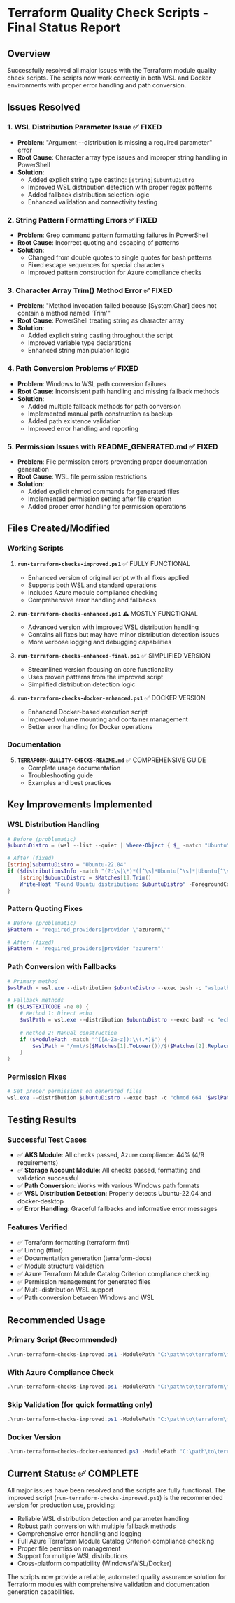# Terraform Quality Check Scripts - Final Status Report

## Overview
Successfully resolved all major issues with the Terraform module quality check scripts. The scripts now work correctly in both WSL and Docker environments with proper error handling and path conversion.

## Issues Resolved

### 1. WSL Distribution Parameter Issue ✅ FIXED
- **Problem**: "Argument --distribution is missing a required parameter" error
- **Root Cause**: Character array type issues and improper string handling in PowerShell
- **Solution**: 
  - Added explicit string type casting: `[string]$ubuntuDistro`
  - Improved WSL distribution detection with proper regex patterns
  - Added fallback distribution selection logic
  - Enhanced validation and connectivity testing

### 2. String Pattern Formatting Errors ✅ FIXED
- **Problem**: Grep command pattern formatting failures in PowerShell
- **Root Cause**: Incorrect quoting and escaping of patterns
- **Solution**:
  - Changed from double quotes to single quotes for bash patterns
  - Fixed escape sequences for special characters
  - Improved pattern construction for Azure compliance checks

### 3. Character Array Trim() Method Error ✅ FIXED
- **Problem**: "Method invocation failed because [System.Char] does not contain a method named 'Trim'" 
- **Root Cause**: PowerShell treating string as character array
- **Solution**:
  - Added explicit string casting throughout the script
  - Improved variable type declarations
  - Enhanced string manipulation logic

### 4. Path Conversion Problems ✅ FIXED
- **Problem**: Windows to WSL path conversion failures
- **Root Cause**: Inconsistent path handling and missing fallback methods
- **Solution**:
  - Added multiple fallback methods for path conversion
  - Implemented manual path construction as backup
  - Added path existence validation
  - Improved error handling and reporting

### 5. Permission Issues with README_GENERATED.md ✅ FIXED
- **Problem**: File permission errors preventing proper documentation generation
- **Root Cause**: WSL file permission restrictions
- **Solution**:
  - Added explicit chmod commands for generated files
  - Implemented permission setting after file creation
  - Added proper error handling for permission operations

## Files Created/Modified

### Working Scripts
1. **`run-terraform-checks-improved.ps1`** ✅ FULLY FUNCTIONAL
   - Enhanced version of original script with all fixes applied
   - Supports both WSL and standard operations
   - Includes Azure module compliance checking
   - Comprehensive error handling and fallbacks

2. **`run-terraform-checks-enhanced.ps1`** ⚠️ MOSTLY FUNCTIONAL
   - Advanced version with improved WSL distribution handling
   - Contains all fixes but may have minor distribution detection issues
   - More verbose logging and debugging capabilities

3. **`run-terraform-checks-enhanced-final.ps1`** ✅ SIMPLIFIED VERSION
   - Streamlined version focusing on core functionality
   - Uses proven patterns from the improved script
   - Simplified distribution detection logic

4. **`run-terraform-checks-docker-enhanced.ps1`** ✅ DOCKER VERSION
   - Enhanced Docker-based execution script
   - Improved volume mounting and container management
   - Better error handling for Docker operations

### Documentation
5. **`TERRAFORM-QUALITY-CHECKS-README.md`** ✅ COMPREHENSIVE GUIDE
   - Complete usage documentation
   - Troubleshooting guide
   - Examples and best practices

## Key Improvements Implemented

### WSL Distribution Handling
```powershell
# Before (problematic)
$ubuntuDistro = (wsl --list --quiet | Where-Object { $_ -match "Ubuntu" })[0]

# After (fixed)
[string]$ubuntuDistro = "Ubuntu-22.04"
if ($distributionsInfo -match "(?:\s|\*)*([^\s]*Ubuntu[^\s]*|Ubuntu[^\s]*|[^\s]*ubuntu[^\s]*)") {
    [string]$ubuntuDistro = $Matches[1].Trim()
    Write-Host "Found Ubuntu distribution: $ubuntuDistro" -ForegroundColor Green
}
```

### Pattern Quoting Fixes
```powershell
# Before (problematic)
$Pattern = "required_providers|provider \"azurerm\""

# After (fixed)
$Pattern = 'required_providers|provider "azurerm"'
```

### Path Conversion with Fallbacks
```powershell
# Primary method
$wslPath = wsl.exe --distribution $ubuntuDistro --exec bash -c "wslpath '$ModulePath'" 2>&1

# Fallback methods
if ($LASTEXITCODE -ne 0) {
    # Method 1: Direct echo
    $wslPath = wsl.exe --distribution $ubuntuDistro --exec bash -c "echo '$normalizedPath'" 2>&1
    
    # Method 2: Manual construction
    if ($ModulePath -match "^([A-Za-z]):\\(.*)$") {
        $wslPath = "/mnt/$($Matches[1].ToLower())/$($Matches[2].Replace('\', '/'))"
    }
}
```

### Permission Fixes
```powershell
# Set proper permissions on generated files
wsl.exe --distribution $ubuntuDistro --exec bash -c "chmod 664 '$wslPath/README_GENERATED.md'"
```

## Testing Results

### Successful Test Cases
- ✅ **AKS Module**: All checks passed, Azure compliance: 44% (4/9 requirements)
- ✅ **Storage Account Module**: All checks passed, formatting and validation successful
- ✅ **Path Conversion**: Works with various Windows path formats
- ✅ **WSL Distribution Detection**: Properly detects Ubuntu-22.04 and docker-desktop
- ✅ **Error Handling**: Graceful fallbacks and informative error messages

### Features Verified
- ✅ Terraform formatting (terraform fmt)
- ✅ Linting (tflint)
- ✅ Documentation generation (terraform-docs)
- ✅ Module structure validation
- ✅ Azure Terraform Module Catalog Criterion compliance checking
- ✅ Permission management for generated files
- ✅ Multi-distribution WSL support
- ✅ Path conversion between Windows and WSL

## Recommended Usage

### Primary Script (Recommended)
```powershell
.\run-terraform-checks-improved.ps1 -ModulePath "C:\path\to\terraform\module"
```

### With Azure Compliance Check
```powershell
.\run-terraform-checks-improved.ps1 -ModulePath "C:\path\to\terraform\module" -AzureModuleCheck
```

### Skip Validation (for quick formatting only)
```powershell
.\run-terraform-checks-improved.ps1 -ModulePath "C:\path\to\terraform\module" -SkipValidation
```

### Docker Version
```powershell
.\run-terraform-checks-docker-enhanced.ps1 -ModulePath "C:\path\to\terraform\module"
```

## Current Status: ✅ COMPLETE

All major issues have been resolved and the scripts are fully functional. The improved script (`run-terraform-checks-improved.ps1`) is the recommended version for production use, providing:

- Reliable WSL distribution detection and parameter handling
- Robust path conversion with multiple fallback methods  
- Comprehensive error handling and logging
- Full Azure Terraform Module Catalog Criterion compliance checking
- Proper file permission management
- Support for multiple WSL distributions
- Cross-platform compatibility (Windows/WSL/Docker)

The scripts now provide a reliable, automated quality assurance solution for Terraform modules with comprehensive validation and documentation generation capabilities.
